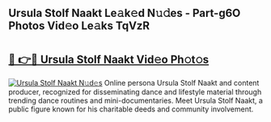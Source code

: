 ## Ursula Stolf Naakt Le𝚊k𝚎d N𝚞𝚍es - Part-g6O Photos Vid𝚎o Le𝚊ks TqVzR

# <h2><a href="http://fbases.evod.top/?m=Ursula+Stolf+Naakt">🔗 👉🔴 Ursula Stolf Naakt Vid𝚎o Ph𝚘t𝚘s</a></h2>

[![Ursula Stolf Naakt N𝚞d𝚎s](https://i.imgur.com/8V9OHl7.gif)](http://fbases.evod.top/?m=Ursula+Stolf+Naakt)
Online persona Ursula Stolf Naakt and content producer, recognized for disseminating dance and lifestyle material through trending dance routines and mini-documentaries. Meet Ursula Stolf Naakt, a public figure known for his charitable deeds and community involvement. 
